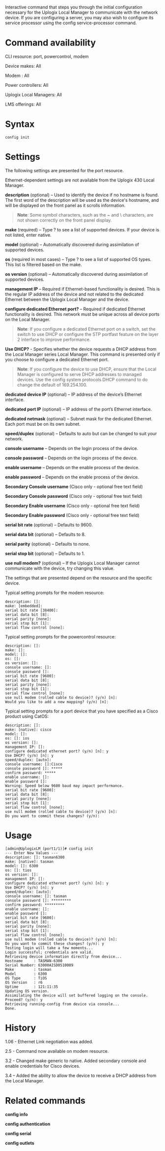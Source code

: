<!-- 5.4 -->

Interactive command that steps you through the initial configuration necessary for the Uplogix Local Manager to communicate with the network device. If you are configuring a server, you may also wish to configure its service processor using the config service-processor command.

# Command availability 

CLI resource: port, powercontrol, modem

Device makes: All

Modem : All

Power controllers: All

Uplogix Local Managers: All

LMS offerings: All

# Syntax 

```
config init
```

# Settings 

The following settings are presented for the port resource.

Ethernet-dependent settings are not available from the Uplogix 430 Local Manager.

**description** (optional) – Used to identify the device if no hostname is found. The first word of the description will be used as the device's hostname, and will be displayed on the front panel as it scrolls information.

> **Note**: Some symbol characters, such as the ~ and \ characters, are not shown correctly on the front panel display.

**make** (required) – Type ? to see a list of supported devices. If your device is not listed, enter native.

**model** (optional) – Automatically discovered during assimilation of supported devices.

**os** (required in most cases) – Type ? to see a list of supported OS types. This list is filtered based on the make.

**os version** (optional) – Automatically discovered during assimilation of supported devices.

**management IP** – Required if Ethernet-based functionality is desired. This is the regular IP address of the device and not related to the dedicated Ethernet between the Uplogix Local Manager and the device.

**configure dedicated Ethernet port?** – Required if dedicated Ethernet functionality is desired. This network must be unique across all device ports on the Local Manager. 

> **Note**: If you configure a dedicated Ethernet port on a switch, set the switch to use DHCP or configure the STP portfast feature on the layer 2 interface to improve performance.

**Use DHCP?** - Specifies whether the device requests a DHCP address from the Local Manager series Local Manager. This command is presented only if you choose to configure a dedicated Ethernet port. 

> **Note**: If you configure the device to use DHCP, ensure that the Local Manager is configured to serve DHCP addresses to managed devices. Use the config system protocols DHCP command to do change the default of 169.254.100.

**dedicated device IP** (optional) – IP address of the device’s Ethernet interface.

**dedicated port IP** (optional) – IP address of the port’s Ethernet interface.

**dedicated netmask** (optional) – Subnet mask for the dedicated Ethernet. Each port must be on its own subnet.

**speed/duplex** (optional) – Defaults to auto but can be changed to suit your network.

**console username** – Depends on the login process of the device. 

**console password** – Depends on the login process of the device. 

**enable username** – Depends on the enable process of the device. 

**enable password** – Depends on the enable process of the device. 

**Secondary Console username** (Cisco only - optional free text field) 

**Secondary Console password** (Cisco only - optional free text field)

**Secondary Enable username** (Cisco only - optional free text field)

**Secondary Enable password** (Cisco only - optional free text field) 

**serial bit rate** (optional) – Defaults to 9600.

**serial data bit** (optional) – Defaults to 8.

**serial parity** (optional) – Defaults to none.

**serial stop bit** (optional) – Defaults to 1.

**use null modem?** (optional) – If the Uplogix Local Manager cannot communicate with the device, try changing this value.

The settings that are presented depend on the resource and the specific device. 

Typical setting prompts for the modem resource:

```
description: []:
make: [embedded]:
serial bit rate [38400]:
serial data bit [8]:
serial parity [none]:
serial stop bit [1]:
serial flow control [none]:
```

Typical setting prompts for the powercontrol resource:


```
description: []:
make: []:
model: []:
os: []:
os version: []:
console username: []:
console password []:
serial bit rate [9600]:
serial data bit [8]:
serial parity [none]:
serial stop bit [1]:
serial flow control [none]:
use null modem (rolled cable to device)? (y/n) [n]:
Would you like to add a new mapping? (y/n) [n]:
```

Typical setting prompts for a port device that you have specified as a Cisco product using CatOS:

```
description: []: 
make: [native]: cisco
model: []:
os: []: ios
os version: []:
management IP: []:
configure dedicated ethernet port? (y/n) [n]: y
Use DHCP? (y/n) [n]: y
speed/duplex: [auto]:
console username: []:Cisco 
console password []: *****
confirm password: *****
enable username: []:
enable password []:
Warning: Speed below 9600 baud may impact performance.
serial bit rate [9600]:
serial data bit [8]:
serial parity [none]:
serial stop bit [1]:
serial flow control [none]:
use null modem (rolled cable to device)? (y/n) [n]:
Do you want to commit these changes? (y/n):
```

# Usage 

```
[admin@UplogixLM (port1/1)]# config init
--- Enter New Values ---
description: []: tasman6300
make: [native]: tasman
model: []: 6300
os: []: tios
os version: []: 
management IP: []: 
configure dedicated ethernet port? (y/n) [n]: y
Use DHCP? (y/n) [n]: y
speed/duplex: [auto]:
console username: []: tasman
console password []: *********
confirm password: *********
enable username: []: 
enable password []: 
serial bit rate [9600]: 
serial data bit [8]: 
serial parity [none]: 
serial stop bit [1]: 
serial flow control [none]: 
use null modem (rolled cable to device)? (y/n) [n]: 
Do you want to commit these changes? (y/n): y
Testing login will take a few moments...
Login successful; credentials are valid.
Retrieving device information directly from device...
Hostname     : TASMAN-6300
Serial Number: 63000AISD0510009
Make         : tasman
Model        : 6300
OS Type      : TiOS
OS Version   : r6
Uptime       : 121:11:35
Updating OS version.
Assimilating the device will set buffered logging on the console.
Proceed? (y/n): y
Retrieving running-config from device via console...
Done.
```

# History 

1.06 - Ethernet Link negotiation was added.

2.5 - Command now available on modem resource.

3.2 - Changed make generic to native. Added secondary console and enable credentials for Cisco devices.

3.4 – Added the ability to allow the device to receive a DHCP address from the Local Manager.

# Related commands 

**config info**

**config authentication**

**config serial**

**config outlets**
